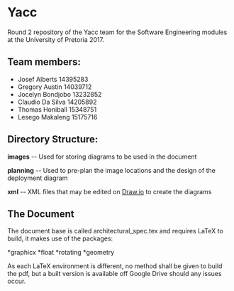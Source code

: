 # Yacc

Round 2 repository of  the Yacc team for the Software Engineering modules at the University of Pretoria 2017.

## Team members:

* Josef Alberts 14395283
* Gregory Austin 14039712
* Jocelyn Bondjobo 13232852
* Claudio Da Silva 14205892
* Thomas Honiball 15348751
* Lesego Makaleng 15175716

## Directory Structure:

**images**
-- Used for storing diagrams to be used in the document 

**planning**
-- Used to pre-plan the image locations and the design of the deployment diagram 

**xml**
-- XML files that may be edited on [Draw.io](https://www.draw.io) to create the diagrams

## The Document

The document base is called architectural_spec.tex and requires LaTeX to build, it makes use of the packages:

*graphicx
*float
*rotating
*geometry

As each LaTeX environment is different, no method shall be given to build the pdf, but a built version is available off Google Drive should any issues occur.
